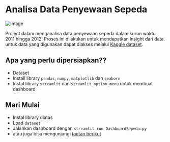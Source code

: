 # Analisa Data Penyewaan Sepeda
![image](https://github.com/nandaprabu/BikeRent/assets/66115720/efa76506-1ae1-4c8a-be84-d1fa75348fe8)

Project dalam menganalisa data penyewaan sepeda dalam kurun waktu 2011 hingga 2012. Proses ini dilakukan untuk mendapatkan insight dari data. untuk data yang digunakan dapat diakses melalui [Kaggle dataset](https://www.kaggle.com/datasets/lakshmi25npathi/bike-sharing-dataset).

## Apa yang perlu dipersiapkan??
- Dataset
- Install library `pandas`, `numpy`, `matplotlib` dan `seaborn`
- Instal library `streamlit` dan `streamlit_option_menu` untuk membuat dashboard

## Mari Mulai
- Instal library diatas
- Load `dataset`
- Jalankan dashboard dengan `streamlit run DashboardSepeda.py`
- atau juga bisa mengunjungi [tautan berikut](https://dashboardsepeda.streamlit.app/)
